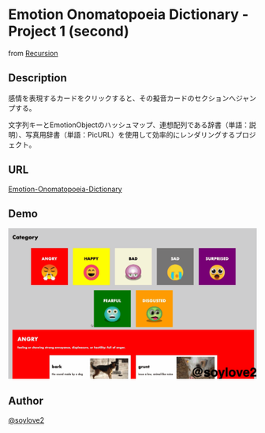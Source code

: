 # Emotion Onomatopoeia Dictionary - Project 1 (second)
from [Recursion](https://recursionist.io)

## Description
感情を表現するカードをクリックすると、その擬音カードのセクションへジャンプする。

文字列キーとEmotionObjectのハッシュマップ、連想配列である辞書（単語：説明）、写真用辞書（単語：PicURL）を使用して効率的にレンダリングするプロジェクト。

## URL
[Emotion-Onomatopoeia-Dictionary](https://soysan.github.io/Emotion-Onomatopoeia-Dictionary/)
## Demo
![demo](demo.gif)

## Author
[@soylove2](https://twitter.com/soylove2)
